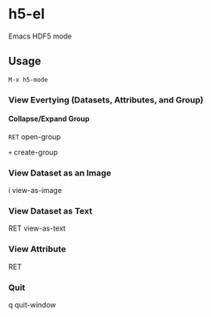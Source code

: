 # h5-el
Emacs HDF5 mode

## Usage
```
M-x h5-mode
```
### View Evertying (Datasets, Attributes, and Group)
#### Collapse/Expand Group

`RET` open-group

`+` create-group

### View Dataset as an Image
i view-as-image
### View Dataset as Text
RET view-as-text
### View Attribute
RET 
### Quit
q quit-window


